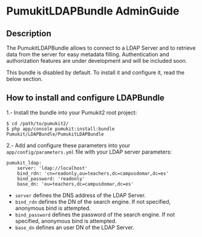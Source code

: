 PumukitLDAPBundle AdminGuide
============================

Description
-----------

The PumukitLDAPBundle allows to connect to a LDAP Server
and to retrieve data from the server for easy metadata filling.
Authentication and authorization features are under development
and will be included soon.

This bundle is disabled by default. To install it and
configure it, read the below section.


How to install and configure LDAPBundle
---------------------------------------

1.- Install the bundle into your Pumukit2 root project:

```
$ cd /path/to/pumukit2/
$ php app/console pumukit:install:bundle Pumukit/LDAPBundle/PumukitLDAPBundle
```

2.- Add and configure these parameters into your `app/config/parameters.yml` file
with your LDAP server parameters:

```
pumukit_ldap:
    server: 'ldap://localhost'
    bind_rdn: 'cn=readonly,ou=teachers,dc=campusdomar,dc=es'
    bind_password: 'readonly'
    base_dn: 'ou=teachers,dc=campusdomar,dc=es'
```

* `server` defines the DNS address of the LDAP Server.
* `bind_rdn` defines the DN of the search engine. If not specified, anonymous bind is attempted.
* `bind_password` defines the password of the search engine. If not specified, anonymous bind is attempted.
* `base_dn` defines an user DN of the LDAP Server.
